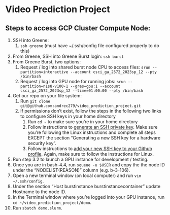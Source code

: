 # Video Prediction Project

## Steps to access GCP Cluster Compute Node:

1. SSH into Greene: 
    1. `ssh greene` (must have ~/.ssh/config file configured properly to do this)
2. From Greene, SSH into Greene Burst login: `ssh burst`
3. From Greene Burst, two options:
    1. Request / log into shared burst node CPU to access files: ```srun --partition=interactive --account csci_ga_2572_2023sp_12 --pty /bin/bash```
    2. Request / log into GPU node for running jobs: ```srun --partition=n1s8-v100-1 --gres=gpu:1 --account csci_ga_2572_2023sp_12 --time=01:00:00 --pty /bin/bash```
4. Get our repo on your file system:
    1. Run `git clone git@github.com:andrec279/video_prediction_project.git`
    2. If permissions don’t exist, follow the steps in the following two links to configure SSH keys in your home directory
        1. Run `cd ~` to make sure you’re in your home directory
        2. Follow instructions to [generate an SSH private key](https://docs.github.com/en/authentication/connecting-to-github-with-ssh/generating-a-new-ssh-key-and-adding-it-to-the-ssh-agent). Make sure you’re following the Linux instructions and complete all steps EXCEPT the section “Generating a new SSH key for a hardware security key”.
        3. Follow instructions to [add your new SSH key to your Github profile](https://docs.github.com/en/authentication/connecting-to-github-with-ssh/adding-a-new-ssh-key-to-your-github-account). Again, make sure to follow the instructions for Linux.
5. Run step 3.2 to launch a GPU instance for development / testing.
6. Once you are in bash-4.4, run `squeue -u $USER` and copy the the node ID under the “NODELIST(REASON)” column (e.g. b-3-106).
7. Open a new terminal window (on local computer) and run `vim ~/.ssh/config`.
8. Under the section “Host burstinstance burstinstancecontainer” update Hostname to the node ID.
9. In the Terminal window where you’re logged into your GPU instance, run `cd ~/video_prediction_project/demo`.
10. Run `sbatch demo.slurm`.

